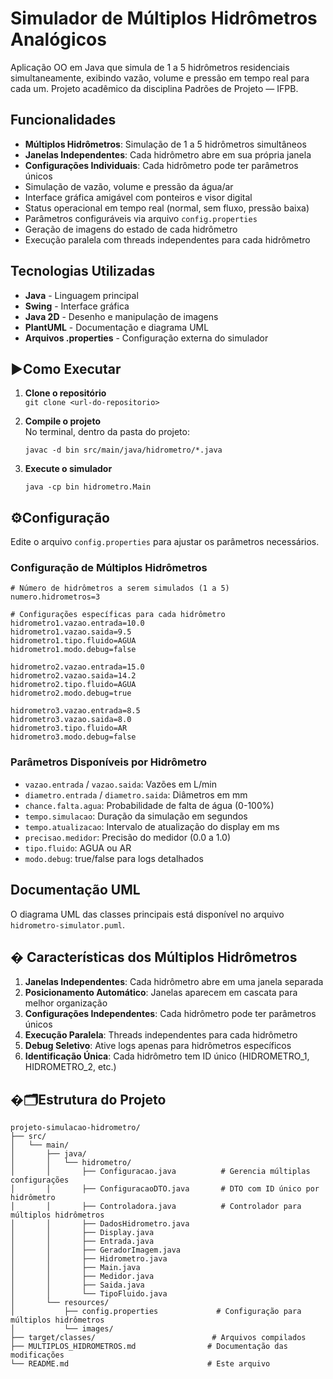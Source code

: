 # Simulador de Múltiplos Hidrômetros Analógicos

Aplicação OO em Java que simula de 1 a 5 hidrômetros residenciais simultaneamente, exibindo vazão, volume e pressão em tempo real para cada um. Projeto acadêmico da disciplina Padrões de Projeto — IFPB.

## Funcionalidades

- **Múltiplos Hidrômetros**: Simulação de 1 a 5 hidrômetros simultâneos
- **Janelas Independentes**: Cada hidrômetro abre em sua própria janela
- **Configurações Individuais**: Cada hidrômetro pode ter parâmetros únicos
- Simulação de vazão, volume e pressão da água/ar
- Interface gráfica amigável com ponteiros e visor digital
- Status operacional em tempo real (normal, sem fluxo, pressão baixa)
- Parâmetros configuráveis via arquivo `config.properties`
- Geração de imagens do estado de cada hidrômetro
- Execução paralela com threads independentes para cada hidrômetro

## Tecnologias Utilizadas

- **Java** - Linguagem principal
- **Swing** - Interface gráfica
- **Java 2D** - Desenho e manipulação de imagens
- **PlantUML** - Documentação e diagrama UML
- **Arquivos .properties** - Configuração externa do simulador

## ▶️Como Executar 

1. **Clone o repositório**  
   `git clone <url-do-repositorio>`

2. **Compile o projeto**  
   No terminal, dentro da pasta do projeto:
   ```
   javac -d bin src/main/java/hidrometro/*.java
   ```

3. **Execute o simulador**  
   ```
   java -cp bin hidrometro.Main
   ```

## ⚙️Configuração 

Edite o arquivo `config.properties` para ajustar os parâmetros necessários.

### Configuração de Múltiplos Hidrômetros

```properties
# Número de hidrômetros a serem simulados (1 a 5)
numero.hidrometros=3

# Configurações específicas para cada hidrômetro
hidrometro1.vazao.entrada=10.0
hidrometro1.vazao.saida=9.5
hidrometro1.tipo.fluido=AGUA
hidrometro1.modo.debug=false

hidrometro2.vazao.entrada=15.0
hidrometro2.vazao.saida=14.2
hidrometro2.tipo.fluido=AGUA
hidrometro2.modo.debug=true

hidrometro3.vazao.entrada=8.5
hidrometro3.vazao.saida=8.0
hidrometro3.tipo.fluido=AR
hidrometro3.modo.debug=false
```

### Parâmetros Disponíveis por Hidrômetro

- `vazao.entrada` / `vazao.saida`: Vazões em L/min
- `diametro.entrada` / `diametro.saida`: Diâmetros em mm
- `chance.falta.agua`: Probabilidade de falta de água (0-100%)
- `tempo.simulacao`: Duração da simulação em segundos
- `tempo.atualizacao`: Intervalo de atualização do display em ms
- `precisao.medidor`: Precisão do medidor (0.0 a 1.0)
- `tipo.fluido`: AGUA ou AR
- `modo.debug`: true/false para logs detalhados

## Documentação UML

O diagrama UML das classes principais está disponível no arquivo `hidrometro-simulator.puml`.


## � Características dos Múltiplos Hidrômetros

1. **Janelas Independentes**: Cada hidrômetro abre em uma janela separada
2. **Posicionamento Automático**: Janelas aparecem em cascata para melhor organização
3. **Configurações Independentes**: Cada hidrômetro pode ter parâmetros únicos
4. **Execução Paralela**: Threads independentes para cada hidrômetro
5. **Debug Seletivo**: Ative logs apenas para hidrômetros específicos
6. **Identificação Única**: Cada hidrômetro tem ID único (HIDROMETRO_1, HIDROMETRO_2, etc.)

## �🗂️Estrutura do Projeto

```
projeto-simulacao-hidrometro/
├── src/
│   └── main/
│       ├── java/
│       │   └── hidrometro/
│       │       ├── Configuracao.java          # Gerencia múltiplas configurações
│       │       ├── ConfiguracaoDTO.java       # DTO com ID único por hidrômetro
│       │       ├── Controladora.java          # Controlador para múltiplos hidrômetros
│       │       ├── DadosHidrometro.java
│       │       ├── Display.java
│       │       ├── Entrada.java
│       │       ├── GeradorImagem.java
│       │       ├── Hidrometro.java
│       │       ├── Main.java
│       │       ├── Medidor.java
│       │       ├── Saida.java
│       │       └── TipoFluido.java
│       └── resources/
│           ├── config.properties             # Configuração para múltiplos hidrômetros
│           └── images/
├── target/classes/                          # Arquivos compilados
├── MULTIPLOS_HIDROMETROS.md                # Documentação das modificações
└── README.md                               # Este arquivo
